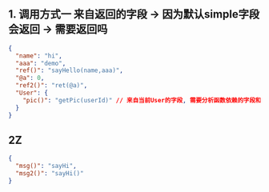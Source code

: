 ## 1. 调用方式一  来自返回的字段 -> 因为默认simple字段会返回 -> 需要返回吗
```json
{
  "name": "hi",
  "aaa": "demo",
  "ref()": "sayHello(name,aaa)",
  "@a": 0,
  "ref2()": "ret(@a)",
  "User": {
    "pic()": "getPic(userId)" // 来自当前User的字段, 需要分析函数依赖的字段和依赖函数字段的节点
  }
}
```

## 2Z
```json
{
  "msg()": "sayHi",
  "msg2()": "sayHi()"
}
```
